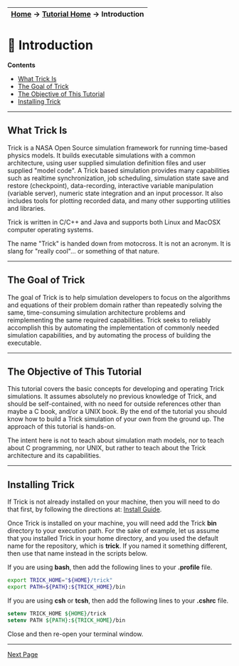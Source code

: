 | [Home](/trick) → [Tutorial Home](Tutorial) → Introduction |
|---------------------------------------------------------|

<!-- Section -->
<a id=introduction></a>
# 🏁 Introduction

**Contents**

* [What Trick Is](#what-trick-is)<br>
* [The Goal of Trick](#the-goal-of-trick)<br>
* [The Objective of This Tutorial](#the-objective-of-this-tutorial)<br>
* [Installing Trick](#installing-trick)<br>

***

<a id=what-trick-is></a>
## What Trick Is

Trick is a NASA Open Source simulation framework for running time-based physics
models. It builds executable simulations with a common architecture, using user
supplied simulation definition files and user supplied "model code". A Trick
based simulation provides many capabilities such as realtime
synchronization, job scheduling, simulation state save and restore (checkpoint),
data-recording, interactive variable manipulation (variable server), numeric
state integration and an input processor. It also includes tools for plotting
recorded data, and many other supporting utilities and libraries.

Trick is written in C/C++ and Java and supports both Linux and MacOSX computer
operating systems.

The name "Trick" is handed down from motocross. It is not an acronym. It is
slang for "really cool"... or something of that nature.

---

<a id=the-goal-of-trick></a>
## The Goal of Trick

The goal of Trick is to help simulation developers to focus on the algorithms
and equations of their problem domain rather than repeatedly solving the same,
time-consuming simulation architecture problems and reimplementing the same
required capabilities. Trick seeks to reliably accomplish this by automating
the implementation of commonly needed simulation capabilities, and by automating
the process of building the executable.

---

<a id=the-objective-of-this-tutorial></a>
## The Objective of This Tutorial

This tutorial covers the basic concepts for developing and operating Trick
simulations. It assumes absolutely no previous knowledge of Trick, and
should be self-contained, with no need for outside references other than maybe a
C book, and/or a UNIX book. By the end of the tutorial you should know how to
build a Trick simulation of your own from the ground up. The approach of this
tutorial is hands-on.

The intent here is not to teach about simulation math models, nor to teach about
C programming, nor UNIX, but rather to teach about the Trick architecture and
its capabilities.

---

<a id=installing-trick></a>
## Installing Trick

If Trick is not already installed on your machine, then you will need to do that
first, by following the directions at: [Install Guide](/trick/documentation/install_guide/Install-Guide).

Once Trick is installed on your machine, you will need add the Trick **bin**
directory to your execution path. For the sake of example, let us assume that
you installed Trick in your home directory, and you used the default name for
the repository, which is **trick**. If you named it something different, then 
use that name instead in the scripts below.

If you are using **bash**, then add the following lines to your **.profile**
file.

```bash
export TRICK_HOME="${HOME}/trick"
export PATH=${PATH}:${TRICK_HOME}/bin
```

If you are using **csh** or **tcsh**, then add the following lines to your **.cshrc** file.

```csh
setenv TRICK_HOME ${HOME}/trick
setenv PATH ${PATH}:${TRICK_HOME}/bin
```

Close and then re-open your terminal window.

---
[Next Page](ATutASimpleSim)
